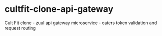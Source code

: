 # cultfit-clone-api-gateway
Cult Fit clone - zuul api gateway microservice - caters token validation and request routing
